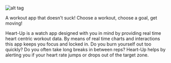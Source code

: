 ![alt tag](http://www.camdeardorff.com/Heart-Up/lander.png)


A workout app that doesn't suck! Choose a workout, choose a goal, get moving!

Heart-Up is a watch app designed with you in mind by providing real time heart centric workout data. By means of real time charts and interactions this app keeps you focus and locked in. 
Do you burn yourself out too quickly? Do you often take long breaks in between reps? Heart-Up helps by alerting you if your heart rate jumps or drops out of the target zone. 
